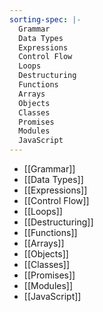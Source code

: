 ```yaml
---
sorting-spec: |-
  Grammar
  Data Types
  Expressions
  Control Flow
  Loops
  Destructuring
  Functions
  Arrays
  Objects
  Classes
  Promises
  Modules
  JavaScript
---
```


- [[Grammar]]
- [[Data Types]]
- [[Expressions]]
- [[Control Flow]]
- [[Loops]]
- [[Destructuring]]
- [[Functions]]
- [[Arrays]]
- [[Objects]]
- [[Classes]]
- [[Promises]]
- [[Modules]]
- [[JavaScript]]
